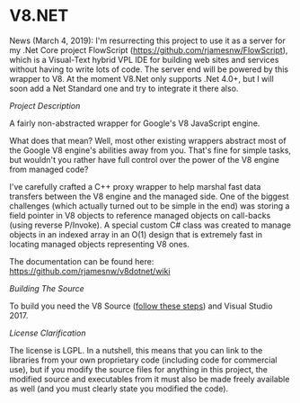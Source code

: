 V8.NET
======

News (March 4, 2019): I'm resurrecting this project to use it as a server for my .Net Core project FlowScript (https://github.com/rjamesnw/FlowScript), which is a Visual-Text hybrid VPL IDE for building web sites and services without having to write lots of code. The server end will be powered by this wrapper to V8.  At the moment V8.Net only supports .Net 4.0+, but I will soon add a Net Standard one and try to integrate it there also.

*Project Description*

A fairly non-abstracted wrapper for Google's V8 JavaScript engine.

What does that mean? Well, most other existing wrappers abstract most of the Google V8 engine's abilities away from you.  That's fine for simple tasks, but wouldn't you rather have full control over the power of the V8 engine from managed code?

I've carefully crafted a C++ proxy wrapper to help marshal fast data transfers between the V8 engine and the managed side.  One of the biggest challenges (which actually turned out to be simple in the end) was storing a field pointer in V8 objects to reference managed objects on call-backs (using reverse P/Invoke).  A special custom C# class was created to manage objects in an indexed array in an O(1) design that is extremely fast in locating managed objects representing V8 ones.

The documentation can be found here: https://github.com/rjamesnw/v8dotnet/wiki

*Building The Source*

To build you need the V8 Source ([follow these steps](https://github.com/rjamesnw/v8dotnet/tree/master/Source/V8.NET-Proxy/V8)) and Visual Studio 2017.

*License Clarification*

The license is LGPL.  In a nutshell, this means that you can link to the libraries from your own proprietary code (including code for commercial use), but if you modify the source files for anything in this project, the modified source and executables from it must also be made freely available as well (and you must clearly state you modified the code).
